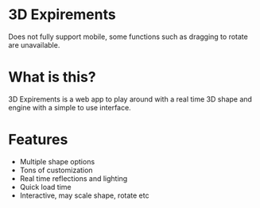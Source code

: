 # 3D Expirements
Does not fully support mobile, some functions such as dragging to rotate are unavailable. 
# What is this?
3D Expirements is a web app to play around with a real time 3D shape and engine with a simple to use interface.

# Features
- Multiple shape options
- Tons of customization
- Real time reflections and lighting
- Quick load time
- Interactive, may scale shape, rotate etc
